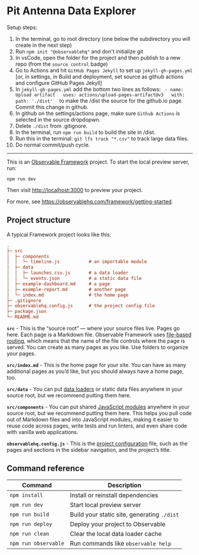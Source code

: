 # Pit Antenna Data Explorer
Setup steps:
1) In the terminal, go to root directory (one below the subdirectory you will create in the next step)
2) Run `npm init "@observablehq"` and don't initialize git
3) In vsCode, open the folder for the project and then publish to a new repo (from the `source control` badge)
4) Go to Actions and hit `GitHub Pages Jekyll` to set up `jekyll-gh-pages.yml`
   [or, in settings, in Build and deployment, set source as github actions and configure GitHub Pages Jekyll]
5) In `jekyll-gh-pages.yml` add the bottom two lines as follows: 
   `  - name: Upload artifact  
        uses: actions/upload-pages-artifact@v3  
        with:  
          path: './dist'  
    `
    to make the  /dist the source for the github.io page. Commit this change in github.
5) In github on the settings/actions page, make sure `Github Actions` is selected in the source dropdopwn.  
6) Delete `./dist` from .gitignore.  
7) In the terminal, run `npm run build` to build the site in /dist.  
8) Run this in the terminal: `git lfs track "*.csv"` to track large data files.  
8) Do normal commit/push cycle.

<hr>  

This is an [Observable Framework](https://observablehq.com/framework) project. To start the local preview server, run:

```
npm run dev
```

Then visit <http://localhost:3000> to preview your project.

For more, see <https://observablehq.com/framework/getting-started>.

## Project structure

A typical Framework project looks like this:

```ini
.
├─ src
│  ├─ components
│  │  └─ timeline.js           # an importable module
│  ├─ data
│  │  ├─ launches.csv.js       # a data loader
│  │  └─ events.json           # a static data file
│  ├─ example-dashboard.md     # a page
│  ├─ example-report.md        # another page
│  └─ index.md                 # the home page
├─ .gitignore
├─ observablehq.config.js      # the project config file
├─ package.json
└─ README.md
```

**`src`** - This is the “source root” — where your source files live. Pages go here. Each page is a Markdown file. Observable Framework uses [file-based routing](https://observablehq.com/framework/routing), which means that the name of the file controls where the page is served. You can create as many pages as you like. Use folders to organize your pages.

**`src/index.md`** - This is the home page for your site. You can have as many additional pages as you’d like, but you should always have a home page, too.

**`src/data`** - You can put [data loaders](https://observablehq.com/framework/loaders) or static data files anywhere in your source root, but we recommend putting them here.

**`src/components`** - You can put shared [JavaScript modules](https://observablehq.com/framework/javascript/imports) anywhere in your source root, but we recommend putting them here. This helps you pull code out of Markdown files and into JavaScript modules, making it easier to reuse code across pages, write tests and run linters, and even share code with vanilla web applications.

**`observablehq.config.js`** - This is the [project configuration](https://observablehq.com/framework/config) file, such as the pages and sections in the sidebar navigation, and the project’s title.

## Command reference

| Command           | Description                                              |
| ----------------- | -------------------------------------------------------- |
| `npm install`            | Install or reinstall dependencies                        |
| `npm run dev`        | Start local preview server                               |
| `npm run build`      | Build your static site, generating `./dist`              |
| `npm run deploy`     | Deploy your project to Observable                        |
| `npm run clean`      | Clear the local data loader cache                        |
| `npm run observable` | Run commands like `observable help`                      |
